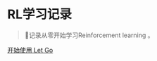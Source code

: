 <!-- _coverpage.md -->

# RL学习记录

> 💪记录从零开始学习Reinforcement learning 。


[开始使用 Let Go](../README.md)
